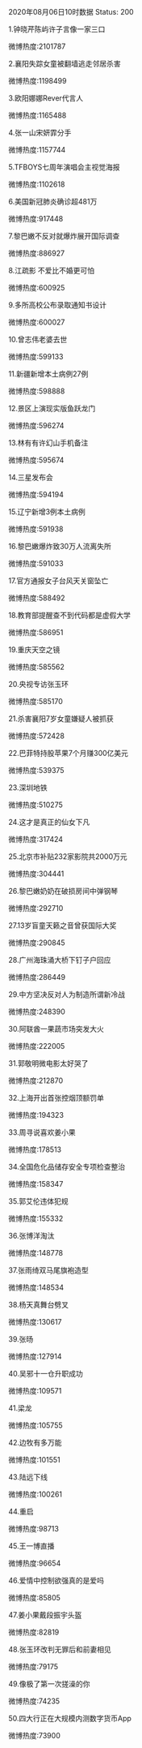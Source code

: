 2020年08月06日10时数据
Status: 200

1.钟晓芹陈屿许子言像一家三口

微博热度:2101787

2.襄阳失踪女童被翻墙逃走邻居杀害

微博热度:1198499

3.欧阳娜娜Rever代言人

微博热度:1165488

4.张一山宋妍霏分手

微博热度:1157744

5.TFBOYS七周年演唱会主视觉海报

微博热度:1102618

6.美国新冠肺炎确诊超481万

微博热度:917448

7.黎巴嫩不反对就爆炸展开国际调查

微博热度:886927

8.江疏影 不爱比不婚更可怕

微博热度:600925

9.多所高校公布录取通知书设计

微博热度:600027

10.曾志伟老婆去世

微博热度:599133

11.新疆新增本土病例27例

微博热度:598888

12.景区上演现实版鱼跃龙门

微博热度:596274

13.林有有许幻山手机备注

微博热度:595674

14.三星发布会

微博热度:594194

15.辽宁新增3例本土病例

微博热度:591938

16.黎巴嫩爆炸致30万人流离失所

微博热度:591033

17.官方通报女子台风天关窗坠亡

微博热度:588492

18.教育部提醒查不到代码都是虚假大学

微博热度:586951

19.重庆天空之镜

微博热度:585562

20.央视专访张玉环

微博热度:585170

21.杀害襄阳7岁女童嫌疑人被抓获

微博热度:572428

22.巴菲特持股苹果7个月赚300亿美元

微博热度:539375

23.深圳地铁

微博热度:510275

24.这才是真正的仙女下凡

微博热度:317424

25.北京市补贴232家影院共2000万元

微博热度:304441

26.黎巴嫩奶奶在破损房间中弹钢琴

微博热度:292710

27.13岁盲童天籁之音曾获国际大奖

微博热度:290845

28.广州海珠涌大桥下钉子户回应

微博热度:286449

29.中方坚决反对人为制造所谓新冷战

微博热度:248390

30.阿联酋一果蔬市场突发大火

微博热度:222005

31.郭敬明微电影太好哭了

微博热度:212870

32.上海开出首张控烟顶额罚单

微博热度:194323

33.周寻说喜欢姜小果

微博热度:178513

34.全国危化品储存安全专项检查整治

微博热度:158347

35.郭艾伦违体犯规

微博热度:155332

36.张博洋淘汰

微博热度:148778

37.张雨绮双马尾旗袍造型

微博热度:148534

38.杨天真舞台劈叉

微博热度:130617

39.张旸

微博热度:127914

40.吴邪十一仓升职成功

微博热度:109571

41.梁龙

微博热度:105755

42.边牧有多万能

微博热度:101551

43.陆远下线

微博热度:100261

44.重启

微博热度:98713

45.王一博直播

微博热度:96654

46.爱情中控制欲强真的是爱吗

微博热度:85805

47.姜小果戴段振宇头盔

微博热度:82819

48.张玉环改判无罪后和前妻相见

微博热度:79175

49.像极了第一次搓澡的你

微博热度:74235

50.四大行正在大规模内测数字货币App

微博热度:73900

